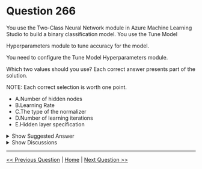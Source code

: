 # Question 266

You use the Two-Class Neural Network module in Azure Machine Learning Studio to build a binary classification model. You use the Tune Model

Hyperparameters module to tune accuracy for the model.

You need to configure the Tune Model Hyperparameters module.

Which two values should you use? Each correct answer presents part of the solution.

NOTE: Each correct selection is worth one point.

* A.Number of hidden nodes
* B.Learning Rate
* C.The type of the normalizer
* D.Number of learning iterations
* E.Hidden layer specification

<details>
  <summary>Show Suggested Answer</summary>

  <strong>BD</strong><br>

</details>

<details>
  <summary>Show Discussions</summary>

<blockquote><p><strong>parimrt</strong> <code>(Wed 19 May 2021 01:21)</code> - <em>Upvotes: 59</em></p><p>The correct answer is B and D.</p></blockquote>
<blockquote><p><strong>conniekdl</strong> <code>(Tue 27 Jul 2021 09:11)</code> - <em>Upvotes: 11</em></p><p>Agree. ACE are structure related parameters which are not changed during the training process, but B and D are parameters that govern the training process. 
https://docs.microsoft.com/en-us/azure/machine-learning/how-to-tune-hyperparameters</p></blockquote>
<blockquote><p><strong>hendrata</strong> <code>(Tue 08 Jun 2021 21:50)</code> - <em>Upvotes: 17</em></p><p>The idea here is that, ABC are hyperparameters that Azure can figure out for you, but it needs D and E.
why D? Because Azure needs to know when to stop. I.e. it can&#x27;t run forever
why E? Because you need to tell Azure what to &quot;sweep over&quot;. Is it to sweep over hidden layer breadth? Depth? both? for each of these sweep runs, it tries a permutation of learning rate and kernel function etc</p></blockquote>
<blockquote><p><strong>Maunik</strong> <code>(Sat 16 Jul 2022 14:46)</code> - <em>Upvotes: 1</em></p><p>I think D and E - See below
https://towardsdatascience.com/what-are-hyperparameters-and-how-to-tune-the-hyperparameters-in-a-deep-neural-network-d0604917584a</p></blockquote>
<blockquote><p><strong>PI_Team</strong> <code>(Thu 05 Dec 2024 16:33)</code> - <em>Upvotes: 1</em></p><p>The correct answer is B and D.</p></blockquote>
<blockquote><p><strong>pritamchatterjee09</strong> <code>(Fri 06 Sep 2024 17:02)</code> - <em>Upvotes: 1</em></p><p>BDE
https://learn.microsoft.com/en-us/azure/machine-learning/component-reference/two-class-neural-network?view=azureml-api-2</p></blockquote>
<blockquote><p><strong>phdykd</strong> <code>(Sun 21 Jul 2024 20:42)</code> - <em>Upvotes: 1</em></p><p>A. Number of hidden nodes
B. Learning Rate</p></blockquote>
<blockquote><p><strong>phdykd</strong> <code>(Sun 21 Jul 2024 20:31)</code> - <em>Upvotes: 1</em></p><p>A. Number of hidden nodes
B. Learning Rate</p></blockquote>
<blockquote><p><strong>Tommo565</strong> <code>(Wed 27 Mar 2024 16:55)</code> - <em>Upvotes: 1</em></p><p>B and D</p></blockquote>
<blockquote><p><strong>phdykd</strong> <code>(Wed 21 Feb 2024 20:58)</code> - <em>Upvotes: 1</em></p><p>A. Number of hidden nodes
B. Learning Rate

When configuring the Tune Model Hyperparameters module to tune accuracy for a Two-Class Neural Network model in Azure Machine Learning Studio, you should select the hyperparameters you want to tune. In this case, you should select the number of hidden nodes and the learning rate. These are two of the most important hyperparameters for a neural network and can significantly impact the accuracy of the model. The other options listed (C, D, and E) are not relevant hyperparameters for the Two-Class Neural Network module. The type of normalizer is a preprocessing step and is not a hyperparameter for the model. The number of learning iterations and the hidden layer specification are both set by the Two-Class Neural Network module and cannot be directly tuned using the Tune Model Hyperparameters module.</p></blockquote>
<blockquote><p><strong>michaelmorar</strong> <code>(Thu 04 Jan 2024 18:53)</code> - <em>Upvotes: 1</em></p><p>Learning rate and hidden layer specification. No idea why (ironically) the community vote is tied at 50-50 on question about binary classification :)</p></blockquote>
<blockquote><p><strong>Tommo565</strong> <code>(Sun 29 Oct 2023 03:14)</code> - <em>Upvotes: 1</em></p><p>As per Parimt&#x27;s explanation</p></blockquote>
<blockquote><p><strong>Tommo565</strong> <code>(Sun 29 Oct 2023 03:14)</code> - <em>Upvotes: 1</em></p><p>Please delete the above - Should be B/D</p></blockquote>
<blockquote><p><strong>JTWang</strong> <code>(Fri 20 Oct 2023 08:17)</code> - <em>Upvotes: 1</em></p><p>Answer only D?
Other options are not in properties of Tune Model Hyperparameters .

Tune Model Hyperparameters Properties:
Sweep Method
Maximum number of runs
Random seed
Label Column
Metric

https://learn.microsoft.com/zh-tw/previous-versions/azure/machine-learning/studio-module-reference/tune-model-hyperparameters</p></blockquote>
<blockquote><p><strong>TheCyanideLancer</strong> <code>(Sun 15 Jan 2023 06:10)</code> - <em>Upvotes: 2</em></p><p>Yes correct ans looks to be B and D as when I ran a small expt in designer using tune hyperparameter module and nn, I get the below output for sweep data preview with these column headers-

Number of learning iterations
Learning rate
mean_test_Mean absolute error
mean_test_Root of mean squared error
mean_test_Relative absolute error
mean_test_Relative squared error
mean_test_Coefficient of determination
rank</p></blockquote>
<blockquote><p><strong>dija123</strong> <code>(Wed 07 Dec 2022 19:55)</code> - <em>Upvotes: 1</em></p><p>B and D</p></blockquote>
<blockquote><p><strong>kty</strong> <code>(Fri 18 Mar 2022 19:31)</code> - <em>Upvotes: 5</em></p><p>the answer is &#x27;B&#x27; and &#x27;D&#x27;
if &#x27;D&#x27; and &#x27;E&#x27; are correct then &#x27;A&#x27; i also has to be correct.</p></blockquote>
<blockquote><p><strong>Neuron</strong> <code>(Wed 02 Feb 2022 21:42)</code> - <em>Upvotes: 7</em></p><p>B and D: The 2-class Neural Network has only 2 parameters that can be set to &quot;range&quot; (instead of &quot;single parameter&quot;), which in turn can be learned by the Tune Model Hyperparameters module: 1) number of iterations 2) Learning rate.</p></blockquote>
<blockquote><p><strong>DanielGP</strong> <code>(Sat 22 Jan 2022 12:57)</code> - <em>Upvotes: 7</em></p><p>B and D

Below some text from the &quot;Two-Class Neural Network module&quot;:

4. For &quot;Learning rate&quot;, define the size of the step taken at each iteration, before correction. A larger value for
learning rate can cause the model to converge faster, but it can overshoot local minima.
5. For &quot;Number of learning iterations&quot;, specify the maximum number of times the algorithm should process
the training cases.</p></blockquote>
<blockquote><p><strong>trickerk</strong> <code>(Mon 25 Jul 2022 06:20)</code> - <em>Upvotes: 2</em></p><p>I agree... you explained the exact point of the question!</p></blockquote>
<blockquote><p><strong>RyanWL</strong> <code>(Wed 19 Jan 2022 14:28)</code> - <em>Upvotes: 5</em></p><p>I think is B and D</p></blockquote>

</details>

---

[<< Previous Question](question_265.md) | [Home](/index.md) | [Next Question >>](question_267.md)
